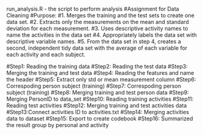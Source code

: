 run_analysis.R - the script to perform analysis
#Assignment for Data Cleaning
#Purpose:
#1. Merges the training and the test sets to create one data set.
#2. Extracts only the measurements on the mean and standard deviation for each measurement.
#3. Uses descriptive activity names to name the activities in the data set
#4. Appropriately labels the data set with descriptive variable names.
#5. From the data set in step 4, creates a second, independent tidy data set with the average of each variable for each activity and each subject.

#Step1: Reading the training data
#Step2: Reading the test data
#Step3: Merging the training and test data
#Step4: Reading the features and name the header
#Step5: Extract only std or mean measurement column
#Step6: Correspoding person subject (training)
#Step7: Correspoding person subject (training)
#Step8: Merging training and test person data
#Step9: Merging PersonID to data_set
#Step10: Reading training activities
#Step11: Reading test activities
#Step12: Merging training and test activities data
#Step13:Connect activities ID to activities.txt
#Step14: Merging activities data to dataset
#Step15: Export to create codebook
#Step16: Summarized the result group by personal and activity

